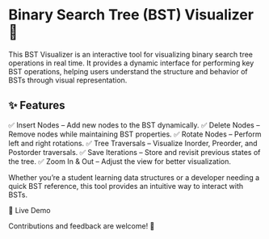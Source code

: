 # Binary Search Tree (BST) Visualizer 🌳

This BST Visualizer is an interactive tool for visualizing binary search tree operations in real time. It provides a dynamic interface for performing key BST operations, helping users understand the structure and behavior of BSTs through visual representation.

## ✨ Features

✅ Insert Nodes – Add new nodes to the BST dynamically.
✅ Delete Nodes – Remove nodes while maintaining BST properties.
✅ Rotate Nodes – Perform left and right rotations.
✅ Tree Traversals – Visualize Inorder, Preorder, and Postorder traversals.
✅ Save Iterations – Store and revisit previous states of the tree.
✅ Zoom In & Out – Adjust the view for better visualization.

Whether you’re a student learning data structures or a developer needing a quick BST reference, this tool provides an intuitive way to interact with BSTs.

🚀 Live Demo

Contributions and feedback are welcome! 🎉